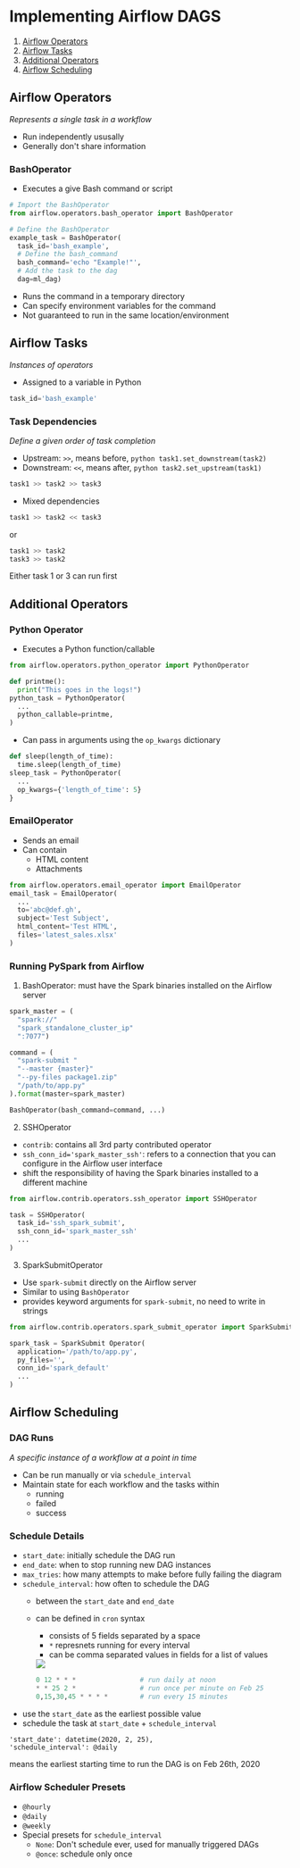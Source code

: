 # Implementing Airflow DAGS
1. [Airflow Operators](#airflow-operators)
2. [Airflow Tasks](#airflow-tasks)
3. [Additional Operators](#additional-operators)
4. [Airflow Scheduling](#airflow-scheduling)

## Airflow Operators
_Represents a single task in a workflow_
- Run independently ususally
- Generally don't share information

### BashOperator
- Executes a give Bash command or script
```python
# Import the BashOperator
from airflow.operators.bash_operator import BashOperator

# Define the BashOperator
example_task = BashOperator(
  task_id='bash_example',
  # Define the bash_command
  bash_command='echo "Example!"',
  # Add the task to the dag
  dag=ml_dag)
```
- Runs the command in a temporary directory
- Can specify environment variables for the command
- Not guaranteed to run in the same location/environment

## Airflow Tasks
_Instances of operators_
- Assigned to a variable in Python
```python
task_id='bash_example'
```
### Task Dependencies
_Define a given order of task completion_
- Upstream: `>>`, means before, ```python task1.set_downstream(task2)```
- Downstream: `<<`, means after, ```python task2.set_upstream(task1)```
```python
task1 >> task2 >> task3
```
- Mixed dependencies
```python
task1 >> task2 << task3
```
or
```python
task1 >> task2 
task3 >> task2 
```
Either task 1 or 3 can run first

## Additional Operators
### Python Operator
- Executes a Python function/callable
```python
from airflow.operators.python_operator import PythonOperator

def printme():
  print("This goes in the logs!")
python_task = PythonOperator(
  ...
  python_callable=printme,
)
```
- Can pass in arguments using the `op_kwargs` dictionary
```python
def sleep(length_of_time):
  time.sleep(length_of_time)
sleep_task = PythonOperator(
  ...
  op_kwargs={'length_of_time': 5}
}
```
### EmailOperator
- Sends an email
- Can contain
  - HTML content
  - Attachments
```python
from airflow.operators.email_operator import EmailOperator
email_task = EmailOperator(
  ...
  to='abc@def.gh',
  subject='Test Subject',
  html_content='Test HTML',
  files='latest_sales.xlsx'
)
```
### Running PySpark from Airflow
1. BashOperator: must have the Spark binaries installed on the Airflow server
  ```python
  spark_master = (
    "spark://"
    "spark_standalone_cluster_ip"
    ":7077")

  command = (
    "spark-submit "
    "--master {master}"
    "--py-files package1.zip"
    "/path/to/app.py"
  ).format(master=spark_master)

  BashOperator(bash_command=command, ...)
  ```
2. SSHOperator
- `contrib`: contains all 3rd party contributed operator
- `ssh_conn_id='spark_master_ssh'`: refers to a connection that you can configure in the Airflow user interface
- shift the responsibility of having the Spark binaries installed to a different machine
```python
from airflow.contrib.operators.ssh_operator import SSHOperator

task = SSHOperator(
  task_id='ssh_spark_submit',
  ssh_conn_id='spark_master_ssh'
  ...
)
```

3. SparkSubmitOperator
- Use `spark-submit` directly on the Airflow server
- Similar to using `BashOperator`
- provides keyword arguments for `spark-submit`, no need to write in strings
```python
from airflow.contrib.operators.spark_submit_operator import SparkSubmitOperator

spark_task = SparkSubmit Operator(
  application='/path/to/app.py',
  py_files='',
  conn_id='spark_default'
  ...
)
```

## Airflow Scheduling
### DAG Runs
_A specific instance of a workflow at a point in time_
- Can be run manually or via `schedule_interval`
- Maintain state for each workflow and the tasks within
  - running
  - failed
  - success
  
### Schedule Details
- `start_date`: initially schedule the DAG run
- `end_date`: when to stop running new DAG instances
- `max_tries`: how many attempts to make before fully failing the diagram
- `schedule_interval`: how often to schedule the DAG
    - between the `start_date` and `end_date`
    - can be defined in `cron` syntax
      - consists of 5 fields separated by a space
      - `*` represnets running for every interval
      - can be comma separated values in fields for a list of values
      <img src="https://ostechnix.com/wp-content/uploads/2018/05/cron-job-format-1.png">
      
      ```python
      0 12 * * *                # run daily at noon
      * * 25 2 *                # run once per minute on Feb 25
      0,15,30,45 * * * *        # run every 15 minutes
      ```
- use the `start_date` as the earliest possible value
- schedule the task at `start_date` + `schedule_interval`
```
'start_date': datetime(2020, 2, 25),
'schedule_interval': @daily
```
means the earliest starting time to run the DAG is on Feb 26th, 2020

### Airflow Scheduler Presets
- `@hourly`
- `@daily`
- `@weekly`
- Special presets for `schedule_interval`
  - `None`: Don't schedule ever, used for manually triggered DAGs
  - `@once`: schedule only once


